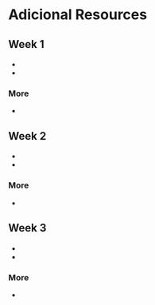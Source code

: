 # Adicional Resources

## Week 1

####

- []()
-
### More

- []()

## Week 2

####

- []()
-
### More

- []()

## Week 3

####

- []()
-
### More

- []()
